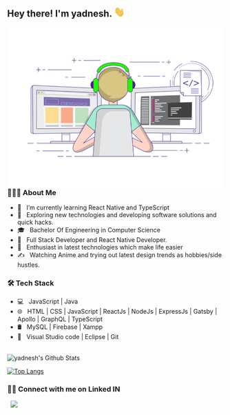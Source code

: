 <h2> Hey there! I'm yadnesh. <img src="http://raw.githubusercontent.com/yadneshkhode/hi.gif/master/Hi.gif" width="25"></h2>
<img align="right" alt="GIF" src="https://raw.githubusercontent.com/yadneshkhode/codingGIF/master/codingGIF.gif" width="500"/>

<h3> 👨🏻‍💻 About Me </h3>

- 🔭 &nbsp; I’m currently learning React Native and TypeScript
- 🤔 &nbsp; Exploring new technologies and developing software solutions and quick hacks.
- 🎓 &nbsp; Bachelor Of Engineering in Computer Science
- 💼 &nbsp; Full Stack Developer and React Native Developer.
- 🌱 &nbsp; Enthusiast in latest technologies which make life easier
- ✍️ &nbsp; Watching Anime and trying out latest design trends as hobbies/side hustles.


<h3>🛠 Tech Stack</h3>

- 💻 &nbsp; JavaScript | Java  
- 🌐 &nbsp; HTML | CSS | JavaScript | ReactJs | NodeJs | ExpressJs | Gatsby | Apollo | GraphQL | TypeScript 
- 🛢 &nbsp; MySQL | Firebase | Xampp
- 🔧 &nbsp; Visual Studio code | Eclipse | Git

<br>

<img align="center" src="https://github-readme-stats.vercel.app/api?username=yadneshkhode&include_all_commits=true&hide=contribs,prs,issues&show_icons=true&line_height=20&title_color=7A7ADB&icon_color=2234AE&text_color=D3D3D3&bg_color=0,000000,130F40" alt="yadnesh's Github Stats">

</br>

[![Top Langs](https://github-readme-stats.vercel.app/api/top-langs/?username=yadneshkhode&layout=compact&text_color=daf7dc&bg_color=151515)](https://github.com/yadneshkhode/github-readme-stats)


<h3> 🤝🏻 Connect with me on Linked IN </h3> 
 &nbsp; <a href="https://www.linkedin.com/in/yadnesh-khode/" target="_blank" rel="noopener noreferrer"><img src="https://img.icons8.com/plasticine/100/000000/linkedin.png" width="50" /></a>
